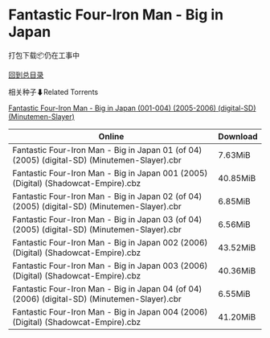 # Fantastic Four-Iron Man - Big in Japan

打包下载📦仍在工事中

[回到总目录](/Catalogs.md)







相关种子⬇Related Torrents

[Fantastic Four-Iron Man - Big in Japan (001-004) (2005-2006) (digital-SD) (Minutemen-Slayer)](https://github.com/alicewish/markdown/blob/master/torrent/Fantastic-Four-Iron-Man---Big-in-Japan--001-004---2005-2006---digital-SD---Minutemen-Slayer.md)

Online | Download
--- | ---
Fantastic Four-Iron Man - Big in Japan 01 (of 04) (2005) (digital-SD) (Minutemen-Slayer).cbr | 7.63MiB
Fantastic Four-Iron Man - Big in Japan 001 (2005) (Digital) (Shadowcat-Empire).cbz | 40.85MiB
Fantastic Four-Iron Man - Big in Japan 02 (of 04) (2005) (digital-SD) (Minutemen-Slayer).cbr | 6.85MiB
Fantastic Four-Iron Man - Big in Japan 03 (of 04) (2005) (digital-SD) (Minutemen-Slayer).cbr | 6.56MiB
Fantastic Four-Iron Man - Big in Japan 002 (2006) (Digital) (Shadowcat-Empire).cbz | 43.52MiB
Fantastic Four-Iron Man - Big in Japan 003 (2006) (Digital) (Shadowcat-Empire).cbz | 40.36MiB
Fantastic Four-Iron Man - Big in Japan 04 (of 04) (2006) (digital-SD) (Minutemen-Slayer).cbr | 6.55MiB
Fantastic Four-Iron Man - Big in Japan 004 (2006) (Digital) (Shadowcat-Empire).cbz | 41.20MiB